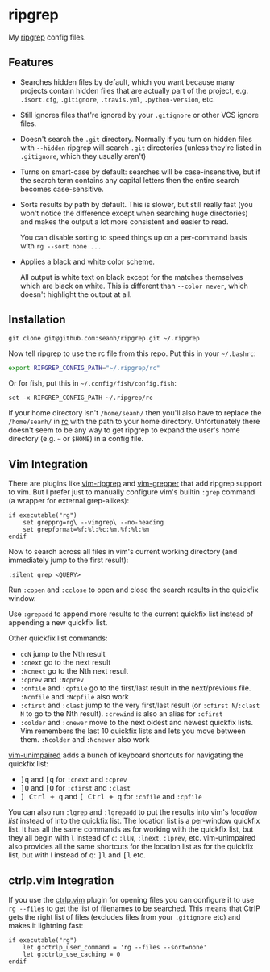 ripgrep
=======

My [ripgrep](https://github.com/BurntSushi/ripgrep) config files.

Features
--------

* Searches hidden files by default, which you want because many projects contain hidden
  files that are actually part of the project, e.g. `.isort.cfg`, `.gitignore`,
  `.travis.yml`, `.python-version`, etc.
* Still ignores files that're ignored by your `.gitignore` or other VCS ignore files.
* Doesn't search the `.git` directory. Normally if you turn on hidden files with
  `--hidden` ripgrep will search `.git` directories (unless they're listed in
  `.gitignore`, which they usually aren't)

* Turns on smart-case by default: searches will be case-insensitive, but if the search
  term contains any capital letters then the entire search becomes case-sensitive.

* Sorts results by path by default. This is slower, but still really fast (you won't
  notice the difference except when searching huge directories) and makes the output
  a lot more consistent and easier to read.

  You can disable sorting to speed things up on a per-command basis with
  `rg --sort none ...`

* Applies a black and white color scheme.

  All output is white text on black except for the matches themselves which are
  black on white.
  This is different than `--color never`, which doesn't highlight the output at all.

Installation
------------

```terminal
git clone git@github.com:seanh/ripgrep.git ~/.ripgrep
```

Now tell ripgrep to use the rc file from this repo. Put this in your `~/.bashrc`:

```bash
export RIPGREP_CONFIG_PATH="~/.ripgrep/rc"
```

Or for fish, put this in `~/.config/fish/config.fish`:

```fish
set -x RIPGREP_CONFIG_PATH ~/.ripgrep/rc
```

If your home directory isn't `/home/seanh/` then you'll also have to replace
the `/home/seanh/` in [rc](rc) with the path to your home directory.
Unfortunately there doesn't seem to be any way to get ripgrep to expand the
user's home directory (e.g. `~` or `$HOME`) in a config file.

Vim Integration
---------------

There are plugins like [vim-ripgrep](https://github.com/jremmen/vim-ripgrep) and
[vim-grepper](https://github.com/mhinz/vim-grepper/) that add ripgrep support to vim.
But I prefer just to manually configure vim's builtin `:grep` command (a wrapper for
external grep-alikes):

    if executable("rg")
        set grepprg=rg\ --vimgrep\ --no-heading
        set grepformat=%f:%l:%c:%m,%f:%l:%m
    endif

Now to search across all files in vim's current working directory (and immediately jump to the first result):

    :silent grep <QUERY>

Run `:copen` and `:cclose` to open and close the search results in the quickfix window.

Use `:grepadd` to append more results to the current quickfix list instead of appending a new quickfix list.

Other quickfix list commands:

* `ccN` jump to the Nth result
* `:cnext` go to the next result
* `:Ncnext` go to the Nth next result
* `:cprev` and `:Ncprev`
* `:cnfile` and `:cpfile` go to the first/last result in the next/previous file. `:Ncnfile` and `:Ncpfile` also work
* `:cfirst` and `:clast` jump to the very first/last result (or `:cfirst N`/`:clast N` to go to the Nth result). `:crewind` is also an alias for `:cfirst`
* `:colder` and `:cnewer` move to the next oldest and newest quickfix lists. Vim remembers the last 10 quickfix lists and lets you move between them. `:Ncolder` and `:Ncnewer` also work

[vim-unimpaired](https://github.com/tpope/vim-unimpaired) adds a bunch of keyboard shortcuts for navigating the quickfix list:

* <kbd><kbd>]</kbd><kbd>q</kbd></kbd> and <kbd><kbd>[</kbd><kbd>q</kbd></kbd> for `:cnext` and `:cprev`
* <kbd><kbd>]</kbd><kbd>Q</kbd></kbd> and <kbd><kbd>[</kbd><kbd>Q</kbd></kbd> for `:cfirst` and `:clast`
* <kbd><kbd>]</kbd> <kbd><kbd>Ctrl</kbd> + <kbd>q</kbd></kbd></kbd> and <kbd><kbd>[</kbd> <kbd><kbd>Ctrl</kbd> + <kbd>q</kbd></kbd></kbd> for `:cnfile` and `:cpfile`

You can also run `:lgrep` and `:lgrepadd` to put the results into vim's _location list_
instead of into the quickfix list. The location list is a per-window quickfix list.
It has all the same commands as for working with the quickfix list, but they all begin with `l` instead of `c`:
`:llN`, `:lnext`, `:lprev`, etc.
vim-unimpaired also provides all the same shortcuts for the location list as for the quickfix list, but with l instead of q: <kbd><kbd>]</kbd><kbd>l</kbd></kbd> and <kbd><kbd>[</kbd><kbd>l</kbd></kbd> etc.

ctrlp.vim Integration
---------------------

If you use the [ctrlp.vim](http://ctrlpvim.github.io/ctrlp.vim/) plugin for opening files you can configure it to use
`rg --files` to get the list of filenames to be searched. This means that CtrlP gets the right list of files (excludes
files from your `.gitignore` etc) and makes it lightning fast:

    if executable("rg")
        let g:ctrlp_user_command = 'rg --files --sort=none'
        let g:ctrlp_use_caching = 0
    endif
